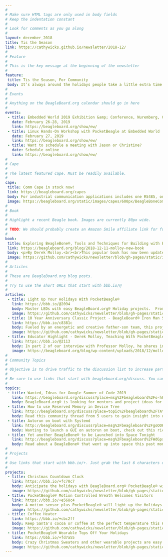 ```yaml
---
# 
# Make sure HTML tags are only used in body fields
# Keep the indentation constant
# 
# Look for comments as you go along
#
layout: december_2018
title: Tis the Season
link: https://cathywicks.github.io/newsletter/2018-12/
#
# Feature
#
# This is the key message at the beginning of the newsletter
#
feature:
 title: Tis the Season, For Community
 body: It’s always around the holidays people take a little extra time to express gratitude and also excitement about the upcoming year. We here at BeagleBoard.org want to say <b>Thanks!</b> too.  <a href="https://www.youtube.com/watch?v=_akd9dRLTbs"> Thanks for celebrating 10 years of community building with us</a> and embracing our development platforms with your creative minds.  Thanks for supporting BeagleBoard.org’s OpenSource hardware and software vision allowing us to continue to learn and grow.</p>In 2019 we are excited to help expand the potential of OpenSource hardware and software, help educators get function-able materials into the classrooms, and to help industry leaders actualize their goals.  We would love to hear about your ideas for the new year and how BeagleBoard.org can help.</p>Join us at one of the many meet-ups or conferences in 2019, starting with Embedded World in Germany in February or email me at <a href="christi@beagleboard.org">christi@beagleboard.org</a> <br>&mdash;<strong>Christine Long</strong>, <em>Executive Director</em></p>
#
# Events
#
# Anything on the BeagleBoard.org calendar should go in here
#
events:
 - title: Embedded World 2019 Exhibition &amp; Conference, Nuremberg, Germany
   date: February 26-28, 2019 
   link: https://beagleboard.org/show/ew/
 - title: Linux Hands-On Workshop with PocketBeagle at Embedded World
   date: February 27, 2019 
   link: https://beagleboard.org/show/ew/
 - title: Want to schedule a meeting with Jason or Christine?
   date: Schedule online
   link: https://beagleboard.org/show/ew/
#
# Cape
#
# The latest featured cape. Must be readily available.
#
cape:
 title: Comm Cape in stock now!
 link: https://beagleboard.org/capes
 body: For industrial communication applications includes one RS485, one CAN, two analog 4–20 mA current loops, and two 3A 50V interfaces
 image: https://beagleboard.org/static/images/capes/600px/BeagleBoneCommsCapeA2_Top.png
#
# Book
#
# Highlight a recent Beagle book. Images are currently 80px wide.
# 
# TODO: We should probably create an Amazon Smile affiliate link for future books.
#
book:
 title: Exploring BeagleBone®, Tools and Techniques for Building with Embedded Linux, 2nd Edition
 link: https://beagleboard.org/blog/2018-12-11-molloy-new-book
 body: <p>By Derek Molloy.<br><br>This popular book has now been updated to include both the PocketBeagle® and BeagleBone® Wireless in a second edition 20% larger than the first while detailing more well explained examples and applications.</p>
 image: https://github.com/cathywicks/newsletter/blob/gh-pages/static/images/HotoffthepressesDec18.jpg
#
# Articles
#
# These are BeagleBoard.org blog posts.
#
# Try to use the short URLs that start with bbb.io/@
#
articles:
 - title: Light Up Your Holidays With PocketBeagle®
   link: https://bbb.io/@2094
   body: Master LEDs with easy BeagleBoard.org® Holiday projects.  From simple strands and matrices to complete home installations, a variety of programming methods help you get started.
   image: https://github.com/cathywicks/newsletter/blob/gh-pages/static/images/christmas-beagle-280px.png
 - title: 10 Year Anniversary Classic Project - BeagleBoard® Iron Man Suit Has 7 Million Viewers and Counting
   link: https://bbb.io/c8381c
   body: Fueled by an energetic and creative father-son team, this project from 2008 brings engineering into superhero status.
   image: https://github.com/cathywicks/newsletter/blob/gh-pages/static/images/ironman-280pix.png
 - title: Educator Highlight - Derek Molloy, Teaching With PocketBeagle® and More With New Book Edition
   link: https://bbb.io/@2113
   body: In part 2 of our interview with Professor Molloy, he shares insights in choosing and incorporating new hardware into the classroom as well as revealing a new book revision, the first to incorporate PocketBeagle®.
   image: https://beagleboard.org/blog/wp-content/uploads/2018/12/molloy-new-book-1.jpg
#
# Community Topics
#
# Objective is to drive traffic to the discussion list to increase participation.
#
# Be sure to use links that start with beagleboard.org/discuss. You can grab the links from there.
#
topics:
 - title: Wanted, Ideas for Google Summer of Code 2019
   link: https://beagleboard.org/discuss?place=msg%2Fbeagleboard%2Fo-hFtWPUPeM%2FaiC1hDPnBQAJ
   body: BeagleBoard.org® is looking for mentors and project ideas for Google Summer of Code 2019,  Join us!
 - title: How to use Reserved Memory in Device Tree
   link: http://beagleboard.org/discuss?place=topic%2Fbeagleboard%2FTAt0FWV5nxk%2Fdiscussion
   body: Read this community thread from 5 users to gain insight into device tree use.
 - title: Autorun on boot with Systemd
   link: http://beagleboard.org/discuss?place=msg%2Fbeagleboard%2FgoOORlttd2c%2FJtNjeXlmCAAJ
   body: Wanting to launch a GUI on autorun on boot, check out this rich discussion with 4 members
 - title: Yet another BeagleBone® to be Launched into Space Tonight
   link: http://beagleboard.org/discuss?place=msg%2Fbeagleboard%2FWdGps-tbtaI%2FSUMKqvrKCAAJ
   body: Read about a BeagleBone® that went up into space this past month in a rocket from India
#
# Projects
#
# Use links that start with bbb.io/+. Just grab the last 6 characters of the project URL to put at the end.
#
projects:
 - title: Christmas Countdown Clock
   link: https://bbb.io/+fc70c7
   body: Anticipate the holidays with BeagleBoard.org® PocketBeagle® with PocketScroller Cape, Falcon Player (FPP) and an RGB LED Matrix.
   image: https://github.com/cathywicks/newsletter/blob/gh-pages/static/images/christmas%20clock_280pix.jpg
 - title: PocketBeagle® Motion Controlled Wreath Welcomes Visitors
   link: https://bbb.io/+e568c4
   body: A motion sensor plus PocketBeagle® will light up the Holidays when visitors arrive. This phython project is a great starter to build on.
   image: https://github.com/cathywicks/newsletter/blob/gh-pages/static/images/wreath-280.png
 - title: Coffee Heater
   link: https://bbb.io/+cbc2ff
   body: Keep Santa's cocoa or coffee at the perfect temperature this Holiday Season by building your own drink warmer with PocketBeagle®
   image: https://github.com/cathywicks/newsletter/blob/gh-pages/static/images/coffeewarmerproject-280.jpg
 - title: PocketBeagle® Wearable Tops Off Your Holidays
   link: https://bbb.io/+fd7a55
   body: Crazy Christmas Sweaters and other wearable projects are easy to make thanks to the small size and price of PocketBeagle®
   image: https://github.com/cathywicks/newsletter/blob/gh-pages/static/images/christmaswearable-280px.png
---
```

